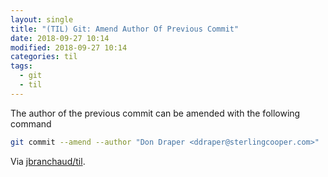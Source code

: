 ```yaml
---
layout: single
title: "(TIL) Git: Amend Author Of Previous Commit"
date: 2018-09-27 10:14
modified: 2018-09-27 10:14
categories: til
tags:
  - git
  - til
---
```


The author of the previous commit can be amended with the following command

```bash
git commit --amend --author "Don Draper <ddraper@sterlingcooper.com>"
```

Via [jbranchaud/til](https://github.com/jbranchaud/til).
